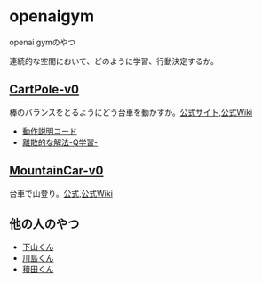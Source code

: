 # openaigym
openai gymのやつ

連続的な空間において、どのように学習、行動決定するか。

## [CartPole-v0](https://github.com/shunyooo/openaigym/tree/master/CartPole-v0)
棒のバランスをとるようにどう台車を動かすか。[公式サイト](https://gym.openai.com/envs/CartPole-v0),[公式Wiki](https://github.com/openai/gym/wiki/CartPole-v0)
- [動作説明コード](https://github.com/shunyooo/openaigym/blob/master/CartPole-v0/cart_pole1.py)
- [離散的な解法-Q学習-](https://github.com/shunyooo/openaigym/blob/master/CartPole-v0/cart_pole3.py)

## [MountainCar-v0](https://github.com/shunyooo/openaigym/tree/master/MountainCar-v0)
台車で山登り。[公式](https://gym.openai.com/envs/MountainCar-v0),[公式Wiki](https://github.com/openai/gym/wiki/MountainCar-v0)

## 他の人のやつ
- [下山くん](https://github.com/ringopie/OpneAITest)
- [川島くん](https://github.com/taka-kawa/OpenAI)
- [積田くん](https://github.com/tsumita/openaigym)

